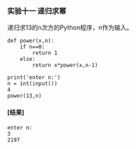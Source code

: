 ### 实验十一 递归求幂

递归求13的n次方的Python程序，n作为输入。

```
def power(x,n):
    if n==0:
        return 1
    else:
        return x*power(x,n-1)
​
print('enter n:')
n = int(input())
4
power(13,n)
```

#### [结果]

```
enter n:
3
2197
```